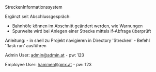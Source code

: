 StreckenInformationssystem

Ergänzt seit Abschlussgespräch:
- Bahnhöfe können im Abschnitt geändert werden, wie Warnungen
- Spurweite wird bei Anlegen einer Strecke mittels if-Abfrage überprüft

Anleitung:
    - in shell zu Projekt navigieren in Directory 'Strecken'
    - Befehl 'flask run' ausführen


Admin User:
    admin@admin.at - pw: 123

Employee User:
    hammer@gmx.at - pw: 123